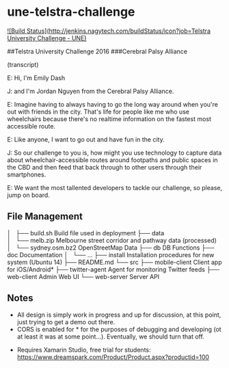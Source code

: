 # une-telstra-challenge

[![Build Status](http://jenkins.nagytech.com/buildStatus/icon?job=Telstra University Challenge - UNE)](http://jenkins.nagytech.com/job/Telstra%20University%20Challenge%20-%20UNE/)

##Telstra University Challenge 2016
###Cerebral Palsy Alliance

(transcript)

E: Hi, I'm Emily Dash

J: and I'm Jordan Nguyen from the Cerebral Palsy Alliance.

E: Imagine having to always having to go the long way around when you're out with friends in the city.  That's life for people like me who use wheelchairs because there's no realtime information on the fastest most accessible route.

E: Like anyone, I want to go out and have fun in the city.

J: So our challenge to you is, how might you use technology to capture data about wheelchair-accessible routes around footpaths and public spaces in the CBD and then feed that back through to other users through their smartphones.

E: We want the most tallented developers to tackle our challenge, so please, jump on board.

## File Management

│   ├── build.sh                             Build file used in deployment
    ├── data    
    │   └── melb.zip                         Melbourne street corridor and pathway data (processed)
    │   └── sydney.osm.bz2                   OpenStreetMap Data
    ├── db                                   DB Functions
    ├── doc                                  Documentation
    │   └── ...
    ├── install                              Installation procedures for new system (Ubuntu 14)
    ├── README.md
    └── src
        ├── mobile-client                    Client app for iOS/Android*
        ├── twitter-agent                    Agent for monitoring Twitter feeds
        ├── web-client                       Admin Web UI
        └── web-server                       Server API

## Notes

- All design is simply work in progress and up for discussion, at this point, just trying to get a demo out there.
- CORS is enabled for * for the purposes of debugging and developing (ot at least it was at some point...).  Eventually, we should turn that off.


* Requires Xamarin Studio, free trial for students: https://www.dreamspark.com/Product/Product.aspx?productid=100
